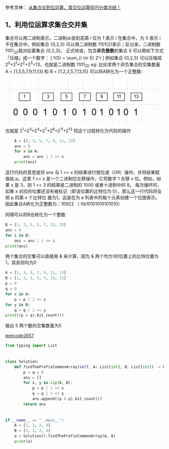 参考灵神： [从集合论到位运算，常见位运算技巧分类总结！](https://leetcode.cn/discuss/post/3571304/cong-ji-he-lun-dao-wei-yun-suan-chang-ji-enve/)
## 1、利用位运算求集合交并集
集合可以用二进制表示，二进制从低到高第 i 位为 1 表示 i 在集合中，为 0 表示 i 不在集合中。例如集合 {0,2,3} 可以用二进制数 1101(2)表示；反过来，二进制数 1101<sub>(2)</sub>就对应着集合 {0,2,3}。
正式地说，包含**非负整数**的集合 S 可以用如下方式「压缩」成一个数字：
\[
f(S) = \sum_{i \in S} 2^i
\]
例如集合 {0,2,3} 可以压缩成2<sup>0</sup>+2<sup>1</sup>+2<sup>2</sup>+2<sup>3</sup>=13，也就是二进制数 1101<sub>(2)</sub>
eg:
比如求两个非负集合的交集数量  A = [1,3,5,7,9,11,13] 和 B = [1,2,3,5,7,13,15]
可以将A转化为一个正整数:
<div align = center><img width = '1500' height ='150' src ="Snipaste_2025-08-18_15-26-36.png"/>
</div>
也就是 2<sup>1</sup>+2<sup>3</sup>+2<sup>4</sup>+2<sup>7</sup>+2<sup>9</sup>+2<sup>11</sup>+2<sup>13</sup>
将这个过程转化为代码的操作

```python
    A = [0, 3, 5, 7, 9, 11, 13]
    ans = 0
    for x in A:
        ans = ans | 1 << x
    print(ans)
```

这行代码的意思是将 ans 与 1 << x 的结果进行按位或（OR）操作，并将结果赋值给 p。这里 1 << x 是一个二进制位左移操作，它将数字 1 左移 x 位。例如，如果 x 是 3，则 1 << 3 的结果是二进制的 1000 或者十进制中的 8。
每次循环时，如果 x 对应的位置还没有被标记（即该位置的比特位为 0），那么这一行代码将会把 p 的第 x 个比特位 置为1。这是在为 a 列表中的每个元素创建一个位图表示。
因此集合A转化为正整数为：10922 （ 0b10101010101010）

同理可以将B也转化为一个整数

```python
B = [1, 2, 3, 5, 7, 13, 15]
ans = 0
for i in B:
    ans = ans | 1 << i
print(ans)
```
两个集合的交集可以直接用 & 来计算，因为 & 两个均为1的位置上的比特位置为1，其余则均为0

```python
A = [1, 3, 5, 7, 9, 11, 13]
B = [1, 2, 3, 5, 7, 13, 15]
p = 0
q = 0
for x in A:
    p = p | 1 << x
for y in B:
    q = q | 1 << y
print((p & q).bit_count())
```
输出 5 
两个数的交集数量为5

[leetcode2657](https://leetcode.cn/problems/find-the-prefix-common-array-of-two-arrays/description/)

```python
from typing import List


class Solution:
    def findThePrefixCommonArray(self, A: List[int], B: List[int]) -> List[int]:
        p = q = 0
        ans = []
        for x, y in zip(A, B):
            p = p | 1 << x
            q = q | 1 << y
            ans.append((p & q).bit_count())
        return ans


if __name__ == "__main__":
    A = [1, 3, 2, 4]
    B = [3, 1, 2, 4]
    a = Solution().findThePrefixCommonArray(A, B)
    print(a)
```